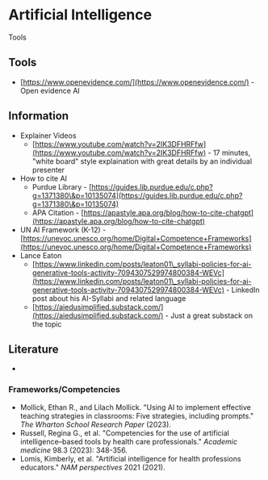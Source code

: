 # Artificial Intelligence

Tools

## Tools

* [https://www.openevidence.com/](https://www.openevidence.com/) - Open evidence AI

## Information

* Explainer Videos
  * [https://www.youtube.com/watch?v=2IK3DFHRFfw](https://www.youtube.com/watch?v=2IK3DFHRFfw) - 17 minutes, "white board" style explaination with great details by an individual presenter&#x20;
* How to cite AI
  * Purdue Library - [https://guides.lib.purdue.edu/c.php?g=1371380\&p=10135074](https://guides.lib.purdue.edu/c.php?g=1371380\&p=10135074)
  * APA Citation - [https://apastyle.apa.org/blog/how-to-cite-chatgpt](https://apastyle.apa.org/blog/how-to-cite-chatgpt)
* UN AI Framework (K-12) - [https://unevoc.unesco.org/home/Digital+Competence+Frameworks](https://unevoc.unesco.org/home/Digital+Competence+Frameworks)
* Lance Eaton
  * [https://www.linkedin.com/posts/leaton01\_syllabi-policies-for-ai-generative-tools-activity-7094307529974800384-WEVc](https://www.linkedin.com/posts/leaton01\_syllabi-policies-for-ai-generative-tools-activity-7094307529974800384-WEVc)  - LinkedIn post about his AI-Syllabi and related language
  * [https://aiedusimplified.substack.com/](https://aiedusimplified.substack.com/) - Just a great substack on the topic&#x20;

## Literature

*

### Frameworks/Competencies

* Mollick, Ethan R., and Lilach Mollick. "Using AI to implement effective teaching strategies in classrooms: Five strategies, including prompts." _The Wharton School Research Paper_ (2023).
* Russell, Regina G., et al. "Competencies for the use of artificial intelligence–based tools by health care professionals." _Academic medicine_ 98.3 (2023): 348-356.
* Lomis, Kimberly, et al. "Artificial intelligence for health professions educators." _NAM perspectives_ 2021 (2021).

